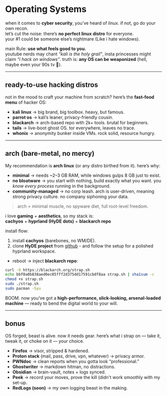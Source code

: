 # Operating Systems
when it comes to **cyber security**, you’ve heard of _linux_. if not, go do your own recon.  
let’s cut the noise: there’s **no perfect linux distro** for everyone.  
your #1 could be someone else’s nightmare (Like i hate windows).

main Rule: **use what feels good to you.**  
youtube nerds may chant _“kali is the holy grail”_, insta princesses might claim _“i hack on windows”_. truth is: **any OS can be weaponized** (hell, maybe even your 90s tv 👀).

---
## ready-to-use hacking distros
not in the mood to craft your machine from scratch? here’s the **fast-food menu** of hacker OS:

- **kali linux** → big brand, big toolbox. heavy, but famous.
- **parrot os** → kali’s leaner, privacy-friendly cousin.
- **blackarch** → arch-based repo with 2k+ tools. brutal for beginners.
- **tails** → live-boot ghost OS. tor everywhere, leaves no trace.
- **whonix** → anonymity bunker inside VMs. rock solid, resource hungry.

---
## arch (bare-metal, no mercy)
My recommendation is **arch linux** (or any distro birthed from it). here’s why:

- **minimal** → needs ~2–3 GB RAM, while windows gulps 8 GB just to exist.
- **no bloatware** → you start with nothing, build exactly what you want. you _know every process_ running in the background.
- **community-managed** → no corp leash. arch is user-driven, meaning strong privacy culture. no company siphoning your data.

> arch = minimal muscle, no spyware diet, full root-level freedom.

i love **gaming** + **aesthetics**, so my stack is:  
**cachyos** + **hyprland (HyDE dots)** + **blackarch repo**

install flow:
1. install **cachyos** (barebones, no WM/DE).
2. clone **HyDE project** from [github](https://github.com/HyDE-Project/HyDE) - and follow the setup for a polished hyprland workspace.
- reboot → inject **blackarch repo**:
```bash
curl -O https://blackarch.org/strap.sh
echo bbf0a0b838aed0ec05fff2d375dd17591cbdf8aa strap.sh | sha1sum -c
chmod +x strap.sh
sudo ./strap.sh
sudo pacman -Syu
```

BOOM. now you’ve got a **high-performance, slick-looking, arsenal-loaded machine** — ready to bend the digital world to your will.

---
## bonus
OS forged, beast is alive. now it needs gear. here’s what i strap on — take it, tweak it, or choke on it — your choice.
- **Firefox** → visor, stripped & hardened.
- **Proton stack** (mail, pass, drive, vpn, whatever) → privacy armor.
- **PWNdoc** → clean reports when you gotta look “professional.”
- **Ghostwriter** → markdown hitman, no distractions.
- **Obsidian** → brain-vault, notes + logs synced.
- **Peek** → record your moves, prove the kill (didn't work smoothly with my set-up.
- **RedLogs (soon)** → my own logging beast in the making.
